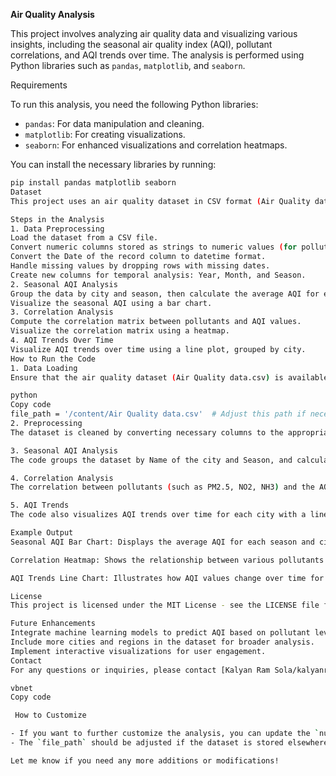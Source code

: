 **Air Quality Analysis**

This project involves analyzing air quality data and visualizing various insights, including the seasonal air quality index (AQI), pollutant correlations, and AQI trends over time. The analysis is performed using Python libraries such as `pandas`, `matplotlib`, and `seaborn`.

 Requirements

To run this analysis, you need the following Python libraries:

- `pandas`: For data manipulation and cleaning.
- `matplotlib`: For creating visualizations.
- `seaborn`: For enhanced visualizations and correlation heatmaps.

You can install the necessary libraries by running:

```bash
pip install pandas matplotlib seaborn
Dataset
This project uses an air quality dataset in CSV format (Air Quality data.csv). The dataset includes columns such as pollutant levels (e.g., PM2.5, NO2, NH3), air quality index (AQI) values, and the date of the record. The dataset is cleaned and analyzed for different insights related to air quality.

Steps in the Analysis
1. Data Preprocessing
Load the dataset from a CSV file.
Convert numeric columns stored as strings to numeric values (for pollutants).
Convert the Date of the record column to datetime format.
Handle missing values by dropping rows with missing dates.
Create new columns for temporal analysis: Year, Month, and Season.
2. Seasonal AQI Analysis
Group the data by city and season, then calculate the average AQI for each group.
Visualize the seasonal AQI using a bar chart.
3. Correlation Analysis
Compute the correlation matrix between pollutants and AQI values.
Visualize the correlation matrix using a heatmap.
4. AQI Trends Over Time
Visualize AQI trends over time using a line plot, grouped by city.
How to Run the Code
1. Data Loading
Ensure that the air quality dataset (Air Quality data.csv) is available in your working directory or update the file path in the code:

python
Copy code
file_path = '/content/Air Quality data.csv'  # Adjust this path if necessary
2. Preprocessing
The dataset is cleaned by converting necessary columns to the appropriate formats and handling missing values. It also adds columns for temporal analysis (Year, Month, Season).

3. Seasonal AQI Analysis
The code groups the dataset by Name of the city and Season, and calculates the average AQI for each group. The results are visualized in a bar chart.

4. Correlation Analysis
The correlation between pollutants (such as PM2.5, NO2, NH3) and the AQI is computed and visualized using a heatmap.

5. AQI Trends
The code also visualizes AQI trends over time for each city with a line chart.

Example Output
Seasonal AQI Bar Chart: Displays the average AQI for each season and city.

Correlation Heatmap: Shows the relationship between various pollutants and AQI values.

AQI Trends Line Chart: Illustrates how AQI values change over time for each city.

License
This project is licensed under the MIT License - see the LICENSE file for details.

Future Enhancements
Integrate machine learning models to predict AQI based on pollutant levels.
Include more cities and regions in the dataset for broader analysis.
Implement interactive visualizations for user engagement.
Contact
For any questions or inquiries, please contact [Kalyan Ram Sola/kalyanramsola@gmail.com].

vbnet
Copy code

 How to Customize

- If you want to further customize the analysis, you can update the `numeric_cols` and `pollutant_cols` lists to include other pollutant columns from the dataset.
- The `file_path` should be adjusted if the dataset is stored elsewhere, either locally or on cloud storage.

Let me know if you need any more additions or modifications!






